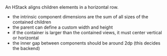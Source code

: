 An HStack aligns children elements in a horizontal row.
 - the intrinsic component dimensions are the sum of all sizes of the contained children
 - the parent can define a custom width and height
 - if the container is larger than the contained views, it must center vertical or horizontal
 - the inner gap between components should be around 2dp (this decides the backend)